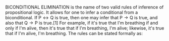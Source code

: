 BICONDITIONAL ELIMINATION is the name of two valid rules of inference of propositional logic. It allows for one to infer a conditional from a biconditional. If P ↔ Q is true, then one may infer that P → Q is true, and also that Q → P is true.[1] For example, if it's true that I'm breathing if and only if I'm alive, then it's true that if I'm breathing, I'm alive; likewise, it's true that if I'm alive, I'm breathing. The rules can be stated formally as:
